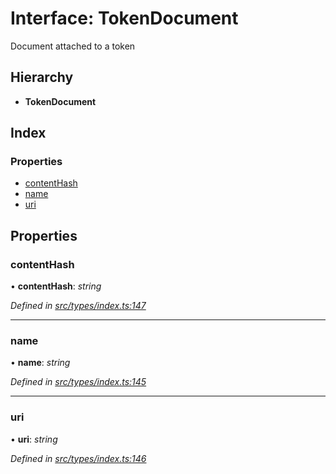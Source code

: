 # Interface: TokenDocument

Document attached to a token

## Hierarchy

* **TokenDocument**

## Index

### Properties

* [contentHash](tokendocument.md#contenthash)
* [name](tokendocument.md#name)
* [uri](tokendocument.md#uri)

## Properties

###  contentHash

• **contentHash**: *string*

*Defined in [src/types/index.ts:147](https://github.com/PolymathNetwork/polymesh-sdk/blob/1538712/src/types/index.ts#L147)*

___

###  name

• **name**: *string*

*Defined in [src/types/index.ts:145](https://github.com/PolymathNetwork/polymesh-sdk/blob/1538712/src/types/index.ts#L145)*

___

###  uri

• **uri**: *string*

*Defined in [src/types/index.ts:146](https://github.com/PolymathNetwork/polymesh-sdk/blob/1538712/src/types/index.ts#L146)*
